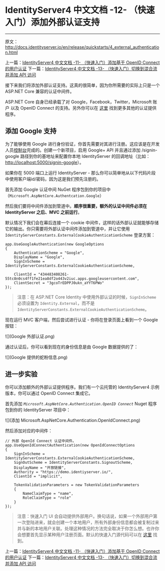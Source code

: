# IdentityServer4 中文文档 -12- （快速入门）添加外部认证支持

--------------------------------------------------------------------------

原文：http://docs.identityserver.io/en/release/quickstarts/4_external_authentication.html

上一篇：[IdentityServer4 中文文档 -11- （快速入门）添加基于 OpenID Connect 的用户认证](http://www.cnblogs.com/ideck/p/ids_quickstarts_11.html)
下一篇：[IdentityServer4 中文文档 -13- （快速入门）切换到混合流并添加 API 访问](http://www.cnblogs.com/ideck/p/ids_quickstarts_13.html)

接下来我们将添加外部认证支持。这真的很简单，因为你所需要的实际上只是一个 ASP.NET Core 兼容的认证中间件。

ASP.NET Core 自身已经承载了对 Google，Facebook，Twitter，Microsoft 账户 以及 OpenID Connect 的支持。另外你可以在 [这里](https://github.com/aspnet-contrib/AspNet.Security.OAuth.Providers) 找到更多其他的认证提供程序。

## 添加 Google 支持

为了能够使用 Google 进行身份验证，你首先需要对其进行注册。这应该是在开发人员[控制台](https://console.developers.google.com/)完成的。创建一个新项目，启用 Google+ API 并且通过添加 /signin-google 路径到你的基地址来配置你本地 IdentityServer 的回调地址（比如：[http://localhost:5000/signin-google](http://localhost:5000/signin-google)）。

如果你在 5000 端口上运行 IdentityServer - 那么你可以简单地从以下代码片段中使用客户端id/密码，因为这是我们预先注册的。

首先添加 Google 认证中间 NuGet 程序包到你的项目中（`Microsoft.AspNetCore.Authentcation.Google`）

然后我们要将中间件添加到管道中。**顺序很重要，额外的认证中间件必须在 IdentityServer 之后、MVC 之前运行**。

默认情况下我们会在幕后连接一个 cookie 中间件，这样的话外部认证就能够存储它的输出。你只需要将外部认证中间件添加到管道中，并让它使用 `IdentityServerConstants.ExternalCookieAuthenticationScheme` 登录方案：

```CSharp
app.UseGoogleAuthentication(new GoogleOptions
{
    AuthenticationScheme = "Google",
    DisplayName = "Google",
    SignInScheme = IdentityServerConstants.ExternalCookieAuthenticationScheme,

    ClientId = "434483408261-55tc8n0cs4ff1fe21ea8df2o443v2iuc.apps.googleusercontent.com",
    ClientSecret = "3gcoTrEDPPJ0ukn_aYYT6PWo"
});
```

> 注意：在 ASP.NET Core Identity 中使用外部认证的时候，`SignInScheme` 必须设置为 `Identity.External`，而不是 `IdentityServerConstants.ExternalCookieAuthenticationScheme`。

现在运行 MVC 客户端，然后尝试进行认证 - 你将在登录页面上看到一个 Google 按钮：

![](Google 外部认证.png)

通过认证后，你可以看到现在的身份信息是由 Google 数据提供的了：

![](Google 提供的蛇粉信息.png)

## 进一步实验

你可以添加额外的外部认证提供程序。我们有一个云托管的 IdentityServer4 示例版本，你可以通过 OpenID Connect 集成它。

首先添加 _`Microsoft.AspNetCore.Authentication.OpenID Connect`_ Nuget 程序包到你的 IdentityServer 项目中：

![](添加 Microsoft.AspNetCore.Authentication.OpenIdConnect.png)

然后添加对应的中间件：

```CSharp
// 外部 OpenId Connect 认证中间件。
app.UseOpenIdConnectAuthentication(new OpenIdConnectOptions
{
    SignInScheme = IdentityServerConstants.ExternalCookieAuthenticationScheme,
    SignOutScheme = IdentityServerConstants.SignoutScheme,
    DisplayName = "开放链接",
    Authority = "https://demo.identiyserver.io/",
    ClientId = "implicit",

    TokenValidationParameters = new TokenValidationParameters
    {
        NameClaimType = "name",
        RoleClaimType = "role"
    }
});
```

> 注意：快速入门 UI 会自动提供外部用户。换句话说，如果一个外部用户第一次登陆进来，就会创建一个本地用户，所有外部身份信息都会被复制过来并与新的本地用户关联。处理这种情况的方法完全取决于你怎么想。也许你会想要首先显示某种用户注册页面。默认的快速入门源代码可以在 [这里](https://github.com/IdentityServer/IdentityServer4/blob/dev/src/Host/Quickstart/Account/AccountService.cs) 找到。


上一篇：[IdentityServer4 中文文档 -11- （快速入门）添加基于 OpenID Connect 的用户认证](http://www.cnblogs.com/ideck/p/ids_quickstarts_11.html)
下一篇：[IdentityServer4 中文文档 -13- （快速入门）切换到混合流并添加 API 访问](http://www.cnblogs.com/ideck/p/ids_quickstarts_13.html)

